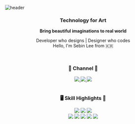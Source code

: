 ![header](<https://capsule-render.vercel.app/api?type=waving&color=9999FF&height=300&section=header&text=Sebin Lee&fontColor=090707&fontAlignX=45&fontSize=70>)

<div align="center">
<h3> Technology for Art </h3>
<p><strong>Bring beautiful imaginations to real world</strong><p>
<p>
Developer who designs | Designer who codes<br/>
Hello, I'm Sebin Lee from 🇰🇷
</p>

<br/>

<div>
    <h3>💬 Channel 💬 </h3>
    <a href="https://behance.net/sebinlee_artdev" target="_blank">
        <img src="https://img.shields.io/badge/Behance-1769FF?style=flat-square&logo=Behance&logoColor=white"/>
    <a href="https://technology4art.notion.site/Sebin-Lee-Technology-for-art-21b81bb560c243b48c807ef1b15981d3" target="_blank">
        <img src="https://img.shields.io/badge/Notion Resume-000000?style=flat-square&logo=Notion&logoColor=white"/>
    </a>
    <img src="https://img.shields.io/badge/sebinlee.artdev@gmail.com-EA4335?style=flat-square&logo=Gmail&logoColor=white"/>
</div>

<br/>

<h3>🖥 Skill Highlights 🎨</h3>
    <div>
        <img src="https://img.shields.io/badge/React Native-61DAFB?style=flat-square&logo=React&logoColor=black"/>
        <img src="https://img.shields.io/badge/Javascript-F7DF1E?style=flat-square&logo=Javascript&logoColor=black"/>
        <img src="https://img.shields.io/badge/Typescript-3178C6?style=flat-square&logo=Typescript&logoColor=white"/>
    </div>
    <div>
        <img src="https://img.shields.io/badge/Photoshop-31A8FF?style=flat-square&logo=Adobe Photoshop&logoColor=black"/>
        <img src="https://img.shields.io/badge/Illustrator-FF9A00?style=flat-square&logo=Adobe Illustrator&logoColor=black"/>
        <img src="https://img.shields.io/badge/Premiere Pro-9999FF?style=flat-square&logo=Adobe Premiere Pro&logoColor=black"/>
        <img src="https://img.shields.io/badge/After Effects-9999FF?style=flat-square&logo=Adobe After Effects&logoColor=black"/>
        <img src="https://img.shields.io/badge/XD-FF61F6?style=flat-square&logo=Adobe XD&logoColor=black"/>
    </div>
</div>
